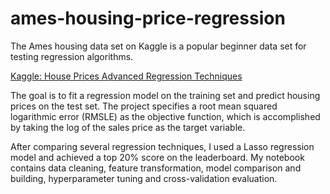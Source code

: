 # ames-housing-price-regression

The Ames housing data set on Kaggle is a popular beginner data set for testing regression algorithms.

[Kaggle: House Prices Advanced Regression Techniques](https://www.kaggle.com/c/house-prices-advanced-regression-techniques)

The goal is to fit a regression model on the training set and predict housing prices on the test set. The project specifies a root mean squared logarithmic error (RMSLE) as the objective function, which is accomplished by taking the log of the sales price as the target variable.

After comparing several regression techniques, I used a Lasso regression model and achieved a top 20% score on the leaderboard. My notebook contains data cleaning, feature transformation, model comparison and building, hyperparameter tuning and cross-validation evaluation.
